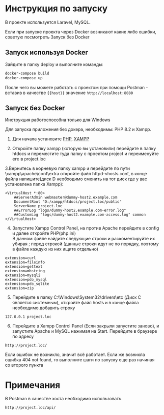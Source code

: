 # Инструкция по запуску

В проекте используется Laravel, MySQL.

Если при запуске проекта через Docker возникают какие либо ошибки, советую посмотреть Запуск без Docker

## Запуск используя Docker

Зайдите в папку deploy и выполните команды:

```bash
docker-compose build
docker-compose up
```

После чего вы можете работать с проектом при помощи Postman - вставив в качестве `{{host}}` значение `http://localhost:8080` 

## Запуск без Docker 

Инструкция работоспособна только для Windows

Для запуска приложения без докера, необходимы: PHP 8.2 и Xampp.

1. Для начала установите [PHP](https://www.php.net/downloads.php), [XAMPP](https://www.apachefriends.org/)

2. Откройте папку xampp (которую вы установили) перейдите в папку htdocs и переместите туда папку с проектом project и переименуйте его в project.loc

3.Вернитесь в корневую папку xampp и перейдите по пути \xampp\apache\conf\extra откройте файл httpd-vhosts.conf, в конце файла напишите(диск D необходимо сменить на тот диск где у вас установлена папка Xampp): <br/>
```
<VirtualHost *:80> 
    ##ServerAdmin webmaster@dummy-host2.example.com 
    DocumentRoot "D:/xampp/htdocs/project.loc/public" 
    ServerName project.loc 
    ##ErrorLog "logs/dummy-host2.example.com-error.log" 
    ##CustomLog "logs/dummy-host2.example.com-access.log" common 
</VirtualHost> 
```
4. Запустите Xampp Control Panel, на против Apache перейдите в config и далее откройте PHP(php.ini) <br/>
В данном файле найдите следующие строки и раскоментируйте их убирая ; перед строкой (данные строки идут не по порядку, поэтому в файле каждую из них ищите отдельно)
```
extension=curl
extension=fileinfo
extension=gettext
extension=mbstring
extension=mysqli
extension=pdo_mysql
extension=pdo_sqlite
extension=zip
```
5. Перейдите в папку C:\Windows\System32\drivers\etc (Диск C является системным), откройте файл hosts и в конце файла необходимо добавить строку
```
127.0.0.1 project.loc
```
6. Перейдите в Xampp Control Panel (Если закрыли запустите заново), и запустите Apache и MySQL нажимая на Start. Перейдите в браузере по адресу
```
http://project.loc/
```
Если ошибок не возникло, значит всё работает. Если же возникла ошибка 404 not found, то выполните шаги по запуску еще раз начиная со второго пункта   
# Примечания
В Postman в качестве хоста необходимо использовать 
```
http://project.loc/api/
```

